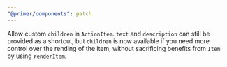 ```yaml
---
"@primer/components": patch
---
```


Allow custom `children` in `ActionItem`.  `text` and `description` can still be provided as a shortcut, but `children` is now available if you need more control over the rending of the item, without sacrificing benefits from `Item` by using `renderItem`.
